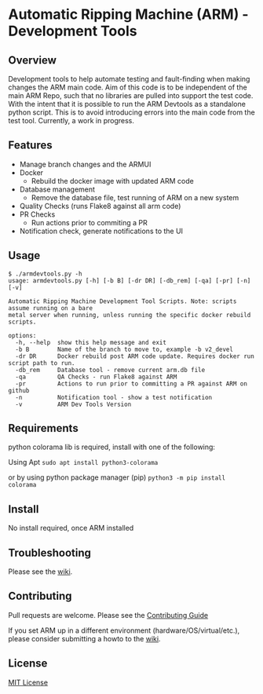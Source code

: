 # Automatic Ripping Machine (ARM) - Development Tools

## Overview

Development tools to help automate testing and fault-finding when making changes the ARM main code.
Aim of this code is to be independent of the main ARM Repo, such that no libraries are pulled into support the test code. With the intent that it is possible to run the ARM Devtools as a standalone python script. This is to avoid introducing errors into the main code from the test tool.
Currently, a work in progress.

## Features

- Manage branch changes and the ARMUI
- Docker
    - Rebuild the docker image with updated ARM code
- Database management
    - Remove the database file, test running of ARM on a new system
- Quality Checks (runs Flake8 against all arm code)
- PR Checks
    - Run actions prior to commiting a PR
- Notification check, generate notifications to the UI


## Usage
```
$ ./armdevtools.py -h
usage: armdevtools.py [-h] [-b B] [-dr DR] [-db_rem] [-qa] [-pr] [-n] [-v]

Automatic Ripping Machine Development Tool Scripts. Note: scripts assume running on a bare
metal server when running, unless running the specific docker rebuild scripts.

options:
  -h, --help  show this help message and exit
  -b B        Name of the branch to move to, example -b v2_devel
  -dr DR      Docker rebuild post ARM code update. Requires docker run script path to run.
  -db_rem     Database tool - remove current arm.db file
  -qa         QA Checks - run Flake8 against ARM
  -pr         Actions to run prior to committing a PR against ARM on github
  -n          Notification tool - show a test notification
  -v          ARM Dev Tools Version
``````

## Requirements

python colorama lib is required, install with one of the following:

Using Apt 
``` sudo apt install python3-colorama ```

or by using python package manager (pip)
``` python3 -m pip install colorama ```

## Install

No install required, once ARM installed

## Troubleshooting
 Please see the [wiki](https://github.com/automatic-ripping-machine/automatic-ripping-machine/wiki/).

## Contributing

Pull requests are welcome.  Please see the [Contributing Guide](https://github.com/automatic-ripping-machine/automatic-ripping-machine/wiki/Contributing-Guide)

If you set ARM up in a different environment (hardware/OS/virtual/etc.), please consider submitting a howto to the [wiki](https://github.com/automatic-ripping-machine/automatic-ripping-machine/wiki).

## License

[MIT License](../LICENSE)
